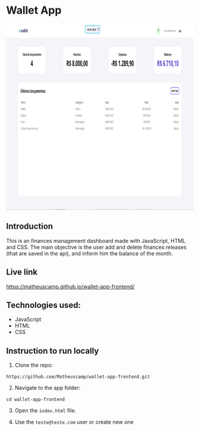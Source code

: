 # Wallet App

<img src="https://github.com/Matheuscamp/wallet-app-frontend/blob/main/icons/dashboard%20wallet-app.png" alt="wallet-app-preview" height="500" >

## Introduction

This is an finances management dashboard made with JavaScript, HTML and CSS. The main objective is the user add and delete finances releases (that are saved in the api), and inform him the balance of the month.

## Live link

https://matheuscamp.github.io/wallet-app-frontend/

## Technologies used:

- JavaScript
- HTML
- CSS

## Instruction to run locally

1. Clone the repo:

```
https://github.com/Matheuscamp/wallet-app-frontend.git
```

2. Navigate to the app folder:

```
cd wallet-app-frontend
```

3. Open the `index.html` file.

4. Use the `teste@teste.com` user or create new one
